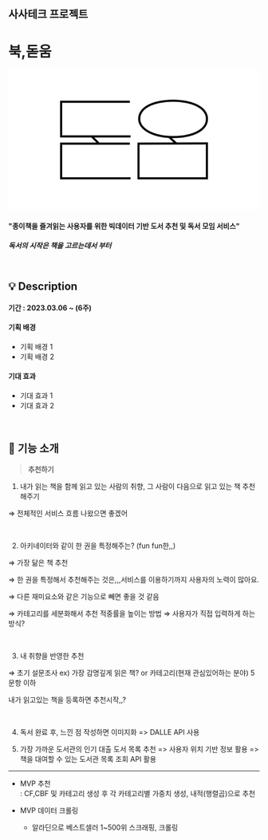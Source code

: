 ## 사사테크 프로젝트

# 북,돋움

![로고](logo.png)

#### "종이책을 즐겨읽는 사용자를 위한 빅데이터 기반 도서 추천 및 독서 모임 서비스"

<b><i>독서의 시작은 책을 고르는데서 부터</i></b>

<br>

## 💡 Description

#### 기간 : 2023.03.06 ~ (6주)

#### 기획 배경

- 기획 배경 1
- 기획 배경 2

#### 기대 효과

- 기대 효과 1
- 기대 효과 2

<br>

## 🔎 기능 소개

> <b>추천하기</b>

1. 내가 읽는 책을 함께 읽고 있는 사람의 취향, 그 사람이 다음으로 읽고 있는 책 추천해주기

⇒ 전체적인 서비스 흐름 나왔으면 좋겠어

<br>

2. 아키네이터와 같이 한 권을 특정해주는? (fun fun한,,)

⇒ 가장 닮은 책 추천

⇒ 한 권을 특정해서 추천해주는 것은,,,서비스를 이용하기까지 사용자의 노력이 많아요.

⇒ 다른 재미요소와 같은 기능으로 빼면 좋을 것 같음

⇒ 카테고리를 세분화해서 추천 적중률을 높이는 방법 ⇒ 사용자가 직접 입력하게 하는 방식?

<br>

3. 내 취향을 반영한 추천

⇒ 초기 설문조사 ex) 가장 감명깊게 읽은 책? or 카테고리(현재 관심있어하는 분야) 5문항 이하

내가 읽고있는 책을 등록하면 추천시작,,?

<br>

4. 독서 완료 후, 느낀 점 작성하면 이미지화
=> DALLE API 사용

5. 가장 가까운 도서관의 인기 대출 도서 목록 추천
=> 사용자 위치 기반 정보 활용
=> 책을 대여할 수 있는 도서관 목록 조회 API 활용

---

- MVP 추천  
  : CF,CBF 및 카테고리 생성 후 각 카테고리별 가중치 생성, 내적(행렬곱)으로 추천

- MVP 데이터 크롤링
  - 알라딘으로 베스트셀러 1~500위 스크래핑, 크롤링
